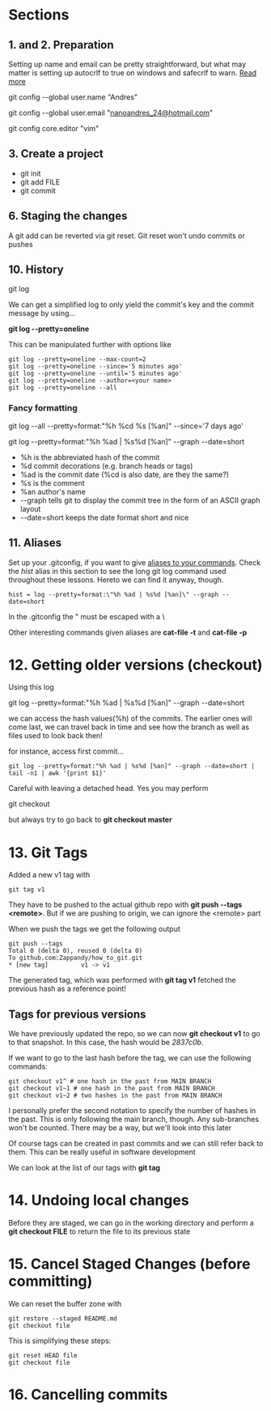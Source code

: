 # Sections

## 1. and 2. Preparation

Setting up name and email can be pretty straightforward, but what may matter is setting up autocrlf to true on windows and safecrlf to warn. [Read more](https://githowto.com/setup)

git config --global user.name "Andres"

git config --global user.email "nanoandres_24@hotmail.com"

git config core.editor "vim"

## 3. Create a project

- git init
- git add FILE
- git commit

## 6. Staging the changes

A git add can be reverted via git reset. Git reset won't undo commits or pushes

## 10. History

git log 

We can get a simplified log to only yield the commit's key and the commit message by using...

**git log --pretty=oneline**

This can be manipulated further with options like 

```
git log --pretty=oneline --max-count=2
git log --pretty=oneline --since='5 minutes ago'
git log --pretty=oneline --until='5 minutes ago'
git log --pretty=oneline --author=<your name>
git log --pretty=oneline --all
```
### Fancy formatting

git log --all --pretty=format:"%h %cd %s [%an]" --since='7 days ago'

git log --pretty=format:"%h %ad | %s%d [%an]" --graph --date=short

- %h is the abbreviated hash of the commit
- %d commit decorations (e.g. branch heads or tags)
- %ad is the commit date (%cd is also date, are they the same?)
- %s is the comment
- %an author's name
- --graph tells git to display the commit tree in the form of an ASCII graph layout
- --date=short keeps the date format short and nice

## 11. Aliases
Set up your .gitconfig, if you want to give [aliases to your commands](https://githowto.com/aliases).
Check the *hist* alias in this section to see the long git log command used throughout these lessons. Hereto we can find it anyway, though.

```
hist = log --pretty=format:\"%h %ad | %s%d [%an]\" --graph --date=short
```
In the .gitconfig the " must be escaped with a \

Other interesting commands given aliases are **cat-file -t** and **cat-file -p**
# 12. Getting older versions (checkout)

Using this log

git log --pretty=format:"%h %ad | %s%d [%an]" --graph --date=short

we can access the hash values(%h) of the commits. The earlier ones will come last, we can travel back in time and see how the branch as well as files used to look back then!

for instance, access first commit...

```
git log --pretty=format:"%h %ad | %s%d [%an]" --graph --date=short | tail -n1 | awk '{print $1}'
```

Careful with leaving a detached head. Yes you may perform

git checkout <hash>
  
but always try to go back to **git checkout master**

# 13. Git Tags

Added a new v1 tag with  
```git
git tag v1
```
They have to be pushed to the actual github repo with **git push --tags \<remote\>**. But if we are pushing to origin, we can ignore the \<remote\> part

When we push the tags we get the following output

```git
git push --tags
Total 0 (delta 0), reused 0 (delta 0)
To github.com:Zappandy/how_to_git.git 
* [new tag]         v1 -> v1  
```

The generated tag, which was performed with **git tag v1** fetched the previous hash as a reference point!

## Tags for previous versions

We have previously updated the repo, so we can now **git checkout v1** to go to that snapshot. In this case, the hash would be *2837c0b*.

If we want to go to the last hash before the tag, we can use the following commands:

```git
git checkout v1^ # one hash in the past from MAIN BRANCH
git checkout v1~1 # one hash in the past from MAIN BRANCH
git checkout v1~2 # two hashes in the past from MAIN BRANCH
```
I personally prefer the second notation to specify the number of hashes in the past. This is only following the main branch, though. Any sub-branches won't be counted. There may be a way, but we'll look into this later

Of course tags can be created in past commits and we can still refer back to them. This can be really useful in software development

We can look at the list of our tags with **git tag**

# 14. Undoing local changes

Before they are staged, we can go in the working directory and perform a **git checkout FILE** to return the file to its previous state

# 15. Cancel Staged Changes (before committing)

We can reset the buffer zone with 

```git
git restore --staged README.md
git checkout file
```
This is simplifying these steps:
```git
git reset HEAD file
git checkout file
```

# 16. Cancelling commits


